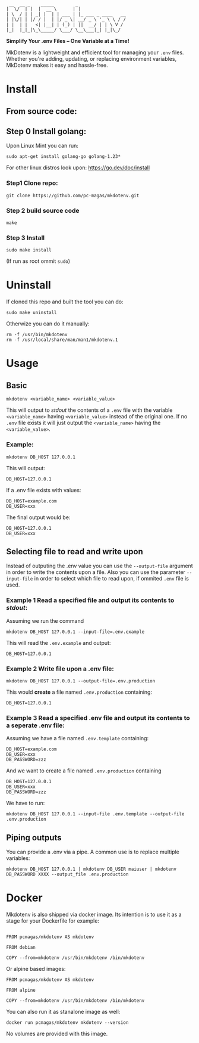 
```text
 __  __ _    _____        _                  
|  \/  | |  |  __ \      | |                 
| \  / | | _| |  | | ___ | |_ ___ _ ____   __
| |\/| | |/ / |  | |/ _ \| __/ _ \ '_ \ \ / /
| |  | |   <| |__| | (_) | ||  __/ | | \ V / 
|_|  |_|_|\_\_____/ \___/ \__\___|_| |_|\_/  
```
                                              
**Simplify Your .env Files – One Variable at a Time!**

MkDotenv is a lightweight and efficient tool for managing your `.env` files. Whether you're adding, updating, or replacing environment variables, MkDotenv makes it easy and hassle-free.

# Install

## From source code:

## Step 0 Install golang:

Upon Linux Mint you can run:

```
sudo apt-get install golang-go golang-1.23*
```

For other linux distros look upon: https://go.dev/doc/install


### Step1 Clone repo:

```shell
git clone https://github.com/pc-magas/mkdotenv.git
```

### Step 2 build source code

```shell
make
```

### Step 3 Install

```shell
sudo make install
```

(If run as root ommit `sudo`)


# Uninstall

If cloned this repo and built the tool you can do:

```
sudo make uninstall
```

Otherwize you can do it manually:

```
rm -f /usr/bin/mkdotenv
rm -f /usr/local/share/man/man1/mkdotenv.1 
```


# Usage

## Basic

```
mkdotenv <variable_name> <variable_value>
```

This will output  to *stdout* the contents of a `.env` file with the variable `<variable_name>` having `<variable_value>` instead of the original one.
If no `.env` file exists it will just output the `<variable_name>` having the `<variable_value>`.

### Example:

```
mkdotenv DB_HOST 127.0.0.1
```

This will output:

```
DB_HOST=127.0.0.1
```

If a .env file exists with values:

```
DB_HOST=example.com
DB_USER=xxx
```

The final output would be:

```
DB_HOST=127.0.0.1
DB_USER=xxx
```

## Selecting file to read and write upon

Instead of outputing the .env value you can use the `--output-file` argument in order to write the contents upon a file.
Also you can use the parameter `--input-file` in order to select which file to read upon, if ommited `.env` file is used.

### Example 1 Read a specified file and output its contents to *stdout*:

Assuming we run the command

```
mkdotenv DB_HOST 127.0.0.1 --input-file=.env.example
```

This will read the `.env.example` and output:

```
DB_HOST=127.0.0.1
```


### Example 2 Write file upon a .env file:

```
mkdotenv DB_HOST 127.0.0.1 --output-file=.env.production
```

This would **create** a file named `.env.production` containing:

```
DB_HOST=127.0.0.1
```

### Example 3 Read a specified .env file and output its contents to a seperate .env file:

Assuming we have a file named `.env.template` containing:

```
DB_HOST=example.com
DB_USER=xxx
DB_PASSWORD=zzz
```

And we want to create a file named `.env.production` containing 

```
DB_HOST=127.0.0.1
DB_USER=xxx
DB_PASSWORD=zzz
```

We have to run:

```
mkdotenv DB_HOST 127.0.0.1 --input-file .env.template --output-file .env.production
```

## Piping outputs

You can provide a .env via a pipe. A common use is to replace multiple variables:

```
mkdotenv DB_HOST 127.0.0.1 | mkdotenv DB_USER maiuser | mkdotenv DB_PASSWORD XXXX --output_file .env.production
```

# Docker

Mkdotenv is also shipped via docker image. Its intention is to use it as a stage for your Dockerfile for example:

```

FROM pcmagas/mkdotenv AS mkdotenv

FROM debian 

COPY --from=mkdotenv /usr/bin/mkdotenv /bin/mkdotenv

```

Or alpine based images:

```
FROM pcmagas/mkdotenv AS mkdotenv

FROM alpine 

COPY --from=mkdotenv /usr/bin/mkdotenv /bin/mkdotenv

```


You can also run it as stanalone image as well:

```
docker run pcmagas/mkdotenv mkdotenv --version
```

No volumes are provided with this image.
